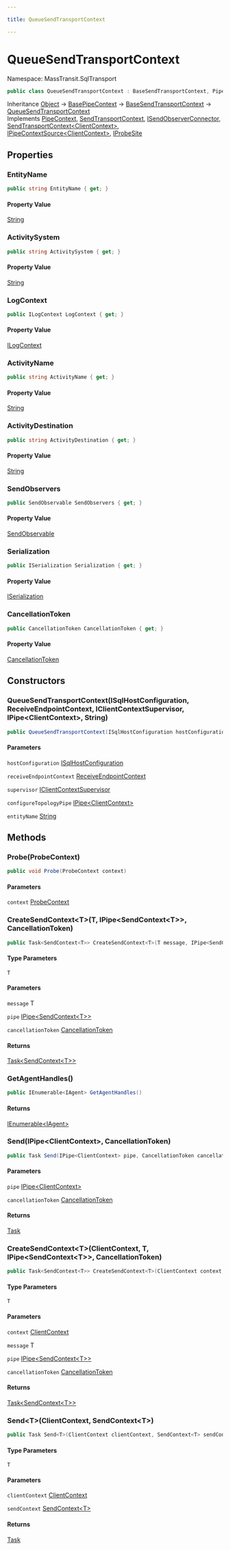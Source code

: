```yaml
---

title: QueueSendTransportContext

---
```


# QueueSendTransportContext

Namespace: MassTransit.SqlTransport

```csharp
public class QueueSendTransportContext : BaseSendTransportContext, PipeContext, SendTransportContext, ISendObserverConnector, SendTransportContext<ClientContext>, IPipeContextSource<ClientContext>, IProbeSite
```

Inheritance [Object](https://learn.microsoft.com/en-us/dotnet/api/system.object) → [BasePipeContext](../../masstransit-abstractions/masstransit-middleware/basepipecontext) → [BaseSendTransportContext](../masstransit-transports/basesendtransportcontext) → [QueueSendTransportContext](../masstransit-sqltransport/queuesendtransportcontext)<br/>
Implements [PipeContext](../../masstransit-abstractions/masstransit/pipecontext), [SendTransportContext](../masstransit-transports/sendtransportcontext), [ISendObserverConnector](../../masstransit-abstractions/masstransit/isendobserverconnector), [SendTransportContext\<ClientContext\>](../masstransit-transports/sendtransportcontext-1), [IPipeContextSource\<ClientContext\>](../../masstransit-abstractions/masstransit/ipipecontextsource-1), [IProbeSite](../../masstransit-abstractions/masstransit/iprobesite)

## Properties

### **EntityName**

```csharp
public string EntityName { get; }
```

#### Property Value

[String](https://learn.microsoft.com/en-us/dotnet/api/system.string)<br/>

### **ActivitySystem**

```csharp
public string ActivitySystem { get; }
```

#### Property Value

[String](https://learn.microsoft.com/en-us/dotnet/api/system.string)<br/>

### **LogContext**

```csharp
public ILogContext LogContext { get; }
```

#### Property Value

[ILogContext](../masstransit-logging/ilogcontext)<br/>

### **ActivityName**

```csharp
public string ActivityName { get; }
```

#### Property Value

[String](https://learn.microsoft.com/en-us/dotnet/api/system.string)<br/>

### **ActivityDestination**

```csharp
public string ActivityDestination { get; }
```

#### Property Value

[String](https://learn.microsoft.com/en-us/dotnet/api/system.string)<br/>

### **SendObservers**

```csharp
public SendObservable SendObservers { get; }
```

#### Property Value

[SendObservable](../../masstransit-abstractions/masstransit-observables/sendobservable)<br/>

### **Serialization**

```csharp
public ISerialization Serialization { get; }
```

#### Property Value

[ISerialization](../../masstransit-abstractions/masstransit/iserialization)<br/>

### **CancellationToken**

```csharp
public CancellationToken CancellationToken { get; }
```

#### Property Value

[CancellationToken](https://learn.microsoft.com/en-us/dotnet/api/system.threading.cancellationtoken)<br/>

## Constructors

### **QueueSendTransportContext(ISqlHostConfiguration, ReceiveEndpointContext, IClientContextSupervisor, IPipe\<ClientContext\>, String)**

```csharp
public QueueSendTransportContext(ISqlHostConfiguration hostConfiguration, ReceiveEndpointContext receiveEndpointContext, IClientContextSupervisor supervisor, IPipe<ClientContext> configureTopologyPipe, string entityName)
```

#### Parameters

`hostConfiguration` [ISqlHostConfiguration](../masstransit-sqltransport-configuration/isqlhostconfiguration)<br/>

`receiveEndpointContext` [ReceiveEndpointContext](../masstransit-transports/receiveendpointcontext)<br/>

`supervisor` [IClientContextSupervisor](../masstransit-sqltransport/iclientcontextsupervisor)<br/>

`configureTopologyPipe` [IPipe\<ClientContext\>](../../masstransit-abstractions/masstransit/ipipe-1)<br/>

`entityName` [String](https://learn.microsoft.com/en-us/dotnet/api/system.string)<br/>

## Methods

### **Probe(ProbeContext)**

```csharp
public void Probe(ProbeContext context)
```

#### Parameters

`context` [ProbeContext](../../masstransit-abstractions/masstransit/probecontext)<br/>

### **CreateSendContext\<T\>(T, IPipe\<SendContext\<T\>\>, CancellationToken)**

```csharp
public Task<SendContext<T>> CreateSendContext<T>(T message, IPipe<SendContext<T>> pipe, CancellationToken cancellationToken)
```

#### Type Parameters

`T`<br/>

#### Parameters

`message` T<br/>

`pipe` [IPipe\<SendContext\<T\>\>](../../masstransit-abstractions/masstransit/ipipe-1)<br/>

`cancellationToken` [CancellationToken](https://learn.microsoft.com/en-us/dotnet/api/system.threading.cancellationtoken)<br/>

#### Returns

[Task\<SendContext\<T\>\>](https://learn.microsoft.com/en-us/dotnet/api/system.threading.tasks.task-1)<br/>

### **GetAgentHandles()**

```csharp
public IEnumerable<IAgent> GetAgentHandles()
```

#### Returns

[IEnumerable\<IAgent\>](https://learn.microsoft.com/en-us/dotnet/api/system.collections.generic.ienumerable-1)<br/>

### **Send(IPipe\<ClientContext\>, CancellationToken)**

```csharp
public Task Send(IPipe<ClientContext> pipe, CancellationToken cancellationToken)
```

#### Parameters

`pipe` [IPipe\<ClientContext\>](../../masstransit-abstractions/masstransit/ipipe-1)<br/>

`cancellationToken` [CancellationToken](https://learn.microsoft.com/en-us/dotnet/api/system.threading.cancellationtoken)<br/>

#### Returns

[Task](https://learn.microsoft.com/en-us/dotnet/api/system.threading.tasks.task)<br/>

### **CreateSendContext\<T\>(ClientContext, T, IPipe\<SendContext\<T\>\>, CancellationToken)**

```csharp
public Task<SendContext<T>> CreateSendContext<T>(ClientContext context, T message, IPipe<SendContext<T>> pipe, CancellationToken cancellationToken)
```

#### Type Parameters

`T`<br/>

#### Parameters

`context` [ClientContext](../masstransit-sqltransport/clientcontext)<br/>

`message` T<br/>

`pipe` [IPipe\<SendContext\<T\>\>](../../masstransit-abstractions/masstransit/ipipe-1)<br/>

`cancellationToken` [CancellationToken](https://learn.microsoft.com/en-us/dotnet/api/system.threading.cancellationtoken)<br/>

#### Returns

[Task\<SendContext\<T\>\>](https://learn.microsoft.com/en-us/dotnet/api/system.threading.tasks.task-1)<br/>

### **Send\<T\>(ClientContext, SendContext\<T\>)**

```csharp
public Task Send<T>(ClientContext clientContext, SendContext<T> sendContext)
```

#### Type Parameters

`T`<br/>

#### Parameters

`clientContext` [ClientContext](../masstransit-sqltransport/clientcontext)<br/>

`sendContext` [SendContext\<T\>](../../masstransit-abstractions/masstransit/sendcontext-1)<br/>

#### Returns

[Task](https://learn.microsoft.com/en-us/dotnet/api/system.threading.tasks.task)<br/>
